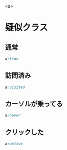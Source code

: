 \<a>
# 疑似クラス
## 通常
```css
a:link
```

## 訪問済み
```css
a:visited
```

## カーソルが乗ってる
```css
a:hover
```

## クリックした
```css
a:active
```
